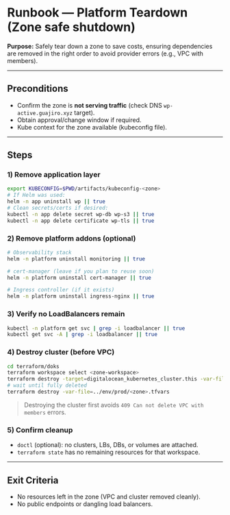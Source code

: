 # Runbook — Platform Teardown (Zone safe shutdown)

**Purpose:** Safely tear down a zone to save costs, ensuring dependencies are removed in the right order to avoid provider errors (e.g., VPC with members).

---

## Preconditions
- Confirm the zone is **not serving traffic** (check DNS `wp-active.guajiro.xyz` target).
- Obtain approval/change window if required.
- Kube context for the zone available (kubeconfig file).

---

## Steps

### 1) Remove application layer
```bash
export KUBECONFIG=$PWD/artifacts/kubeconfig-<zone>
# If Helm was used:
helm -n app uninstall wp || true
# Clean secrets/certs if desired:
kubectl -n app delete secret wp-db wp-s3 || true
kubectl -n app delete certificate wp-tls || true
```

### 2) Remove platform addons (optional)
```bash
# Observability stack
helm -n platform uninstall monitoring || true

# cert-manager (leave if you plan to reuse soon)
helm -n platform uninstall cert-manager || true

# Ingress controller (if it exists)
helm -n platform uninstall ingress-nginx || true
```

### 3) Verify no LoadBalancers remain
```bash
kubectl -n platform get svc | grep -i loadbalancer || true
kubectl get svc -A | grep -i loadbalancer || true
```

### 4) Destroy cluster (before VPC)
```bash
cd terraform/doks
terraform workspace select <zone-workspace>
terraform destroy -target=digitalocean_kubernetes_cluster.this -var-file=../env/prod/<zone>.tfvars
# wait until fully deleted
terraform destroy -var-file=../env/prod/<zone>.tfvars
```

> Destroying the cluster first avoids `409 Can not delete VPC with members` errors.

### 5) Confirm cleanup
- `doctl` (optional): no clusters, LBs, DBs, or volumes are attached.
- `terraform state` has no remaining resources for that workspace.

---

## Exit Criteria
- No resources left in the zone (VPC and cluster removed cleanly).
- No public endpoints or dangling load balancers.
